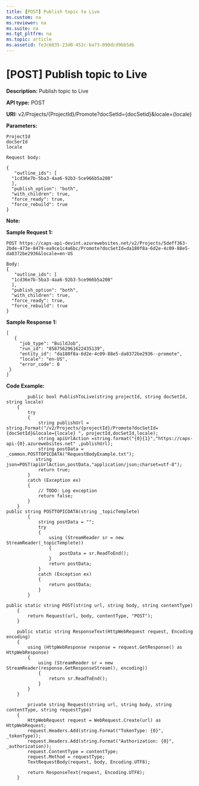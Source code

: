 ```yaml
---
title: [POST] Publish topic to Live
ms.custom: na
ms.reviewer: na
ms.suite: na
ms.tgt_pltfrm: na
ms.topic: article
ms.assetid: fe3c6835-23d0-452c-ba73-099dcd9bb5db
---
```

# [POST] Publish topic to Live
**Description:** Publish topic to Live  

**API type:** POST

**URI:**  v2/Projects/{ProjectId}/Promote?docSetId={docSetid}&locale={locale}
  

**Parameters:**  

	ProjectId
    docSerId
    locale
	  
	Request body:  
	
    {
       "outline_ids": [
      "1cd36e7b-5ba3-4aa6-92b3-5ce966b5a208"
      ],
      "publish_option": "both",
      "with_children": true,
      "force_ready": true,
      "force_rebuild": true
    }
    
 

**Note:**   

**Sample Request 1:** 

	POST https://caps-api-devint.azurewebsites.net/v2/Projects/5deff363-2bde-473e-8479-ea9ce1c4a6bc/Promote?docSetId=da180f8a-6d2e-4c09-88e5-da8372be2936&locale=en-US
	  
	Body:
    {
       "outline_ids": [
      "1cd36e7b-5ba3-4aa6-92b3-5ce966b5a208"
      ],
      "publish_option": "both",
      "with_children": true,
      "force_ready": true,
      "force_rebuild": true
    }


**Sample Response 1:** 

  	[
       {
         "job_type": "BuildJob",
         "run_id": "8587562961622435139",
         "entity_id": "da180f8a-6d2e-4c09-88e5-da8372be2936--promote",
         "locale": "en-US",
         "error_code": 0
     }
    ]



**Code Example:** 
```
        public bool PublishToLive(string projectId, string docSetId, string locale)
    {
        try
        {
            string publishUrl = string.Format("/v2/Projects/{projectId}/Promote?docSetId={docSetId}&locale={locale} ", projectId,docSetId,locale);
            string apiUrlAction =string.format("{0}{1}","https://caps-api-{0}.azurewebsites.net" ,publishUrl);
            string postData = _common.POSTTOPICDATA("RequestBodyExample.txt");
           string json=POST(apiUrlAction,postData,"application/json;charset=utf-8");
            return true;
        }
        catch (Exception ex)
        {
            // TODO: Log exception
            return false;
        }
    }
public string POSTTOPICDATA(string _topicTemplete)
        {
            string postData = "";
            try
            {
                using (StreamReader sr = new StreamReader(_topicTemplete))
                {
                    postData = sr.ReadToEnd();
                }
                return postData;
            }
            catch (Exception ex)
            {
                return postData;
            }
        }

public static string POST(string url, string body, string contentType)
    {
        return Request(url, body, contentType, "POST");
    }

    public static string ResponseText(HttpWebRequest request, Encoding encoding)
    {
        using (HttpWebResponse response = request.GetResponse() as HttpWebResponse)
        {
            using (StreamReader sr = new StreamReader(response.GetResponseStream(), encoding))
            {
                return sr.ReadToEnd();
            }
        }
    }

        private string Request(string url, string body, string contentType, string requestType)
    {
        HttpWebRequest request = WebRequest.Create(url) as HttpWebRequest;
        request.Headers.Add(string.Format("TokenType: {0}", _tokenType));
        request.Headers.Add(string.Format("Authorization: {0}", _authorization));
        request.ContentType = contentType;
        request.Method = requestType;
        TextRequestBody(request, body, Encoding.UTF8);

        return ResponseText(request, Encoding.UTF8);
    }
```